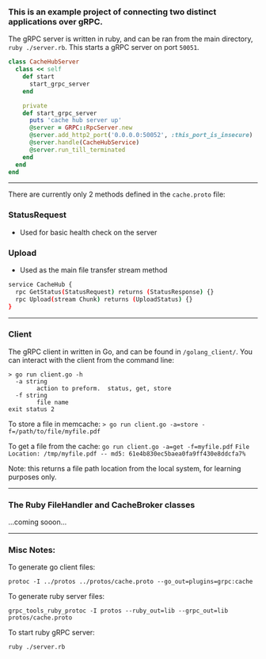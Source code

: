 ### This is an example project of connecting two distinct applications over gRPC.  


The gRPC server is written in ruby, and can be ran from the main directory, `ruby ./server.rb`.  This starts a gRPC server on port `50051`.

```ruby
class CacheHubServer
  class << self
    def start
      start_grpc_server
    end

    private
    def start_grpc_server
      puts 'cache hub server up'
      @server = GRPC::RpcServer.new
      @server.add_http2_port('0.0.0.0:50052', :this_port_is_insecure)
      @server.handle(CacheHubService)
      @server.run_till_terminated
    end
  end
end
```
---

There are currently only 2 methods defined in the `cache.proto` file:

### StatusRequest
- Used for basic health check on the server

### Upload
- Used as the main file transfer stream method

```bash
service CacheHub {
  rpc GetStatus(StatusRequest) returns (StatusResponse) {}
  rpc Upload(stream Chunk) returns (UploadStatus) {}
}
```
---
### Client
The gRPC client in written in Go, and can be found in `/golang_client/`.  You can interact with the client from the command line:

```
> go run client.go -h
  -a string
        action to preform.  status, get, store
  -f string
        file name
exit status 2
```

To store a file in memcache:
`> go run client.go -a=store -f=/path/to/file/myfile.pdf`


To get a file from the cache:
`go run client.go -a=get -f=myfile.pdf`
`File Location: /tmp/myfile.pdf -- md5: 61e4b830ec5baea0fa9ff430e8ddcfa7% `
 
Note: this returns a file path location from the local system, for learning purposes only.


---

### The Ruby FileHandler and CacheBroker classes
...coming sooon...




---
### Misc Notes:

To generate go client files:

`protoc -I ../protos ../protos/cache.proto --go_out=plugins=grpc:cache`


To generate ruby server files:

`grpc_tools_ruby_protoc -I protos --ruby_out=lib --grpc_out=lib protos/cache.proto`


To start ruby gRPC server:

`ruby ./server.rb`
